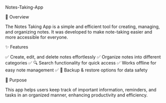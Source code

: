 Notes-Taking-App

📌 Overview

The Notes Taking App is a simple and efficient tool for creating, managing, and organizing notes. It was developed to make note-taking easier and more accessible for everyone.

✨ Features

✅ Create, edit, and delete notes effortlessly
✅ Organize notes into different categories
✅ 🔍 Search functionality for quick access
✅ Works offline for easy note management
✅ 🔄 Backup & restore options for data safety

🎯 Purpose

This app helps users keep track of important information, reminders, and tasks in an organized manner, enhancing productivity and efficiency.
